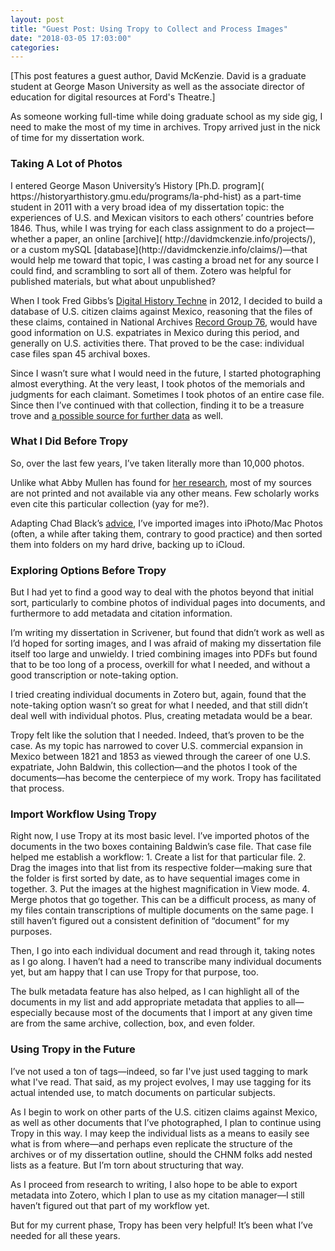 ```yaml
---
layout: post
title: "Guest Post: Using Tropy to Collect and Process Images"
date: "2018-03-05 17:03:00"
categories:
---
```


[This post features a guest author, David McKenzie. David is a graduate student at George Mason University as well as the associate director of education for digital resources at Ford's Theatre.]

As someone working full-time while doing graduate school as my side gig, I need to make the most of my time in archives. Tropy arrived just in the nick of time for my dissertation work.

<h3>Taking A Lot of Photos</h3>
I entered George Mason University’s History [Ph.D. program]( https://historyarthistory.gmu.edu/programs/la-phd-hist) as a part-time student in 2011 with a very broad idea of my dissertation topic: the experiences of U.S. and Mexican visitors to each others’ countries before 1846. Thus, while I was trying for each class assignment to do a project—whether a paper, an online [archive]( http://davidmckenzie.info/projects/), or a custom mySQL [database](http://davidmckenzie.info/claims/)—that would help me toward that topic, I was casting a broad net for any source I could find, and scrambling to sort all of them. Zotero was helpful for published materials, but what about unpublished?

When I took Fred Gibbs’s [Digital History Techne]( https://web.archive.org/web/20130114191451/http://fredgibbs.net/courses/digital-history-techne/) in 2012, I decided to build a database of U.S. citizen claims against Mexico, reasoning that the files of these claims, contained in National Archives [Record Group 76](https://www.archives.gov/research/guide-fed-records/groups/076.html#76.7), would have good information on U.S. expatriates in Mexico during this period, and generally on U.S. activities there. That proved to be the case: individual case files span 45 archival boxes. 

Since I wasn’t sure what I would need in the future, I started photographing almost everything. At the very least, I took photos of the memorials and judgments for each claimant. Sometimes I took photos of an entire case file. Since then I’ve continued with that collection, finding it to be a treasure trove and [a possible source for further data](http://www.davidmckenzie.info/musings/2018/02/11/building-two-databases-for-my-dissertation/) as well. 

<h3>What I Did Before Tropy</h3>
So, over the last few years, I’ve taken literally more than 10,000 photos. 

Unlike what Abby Mullen has found for [her research](https://tropy.org/blog/track-duplicates/), most of my sources are not printed and not available via any other means. Few scholarly works even cite this particular collection (yay for me?). 

Adapting Chad Black’s [advice](https://parezcoydigo.wordpress.com/2009/06/13/a-short-week-in-the-archive/), I’ve imported images into iPhoto/Mac Photos (often, a while after taking them, contrary to good practice) and then sorted them into folders on my hard drive, backing up to iCloud.

<h3>Exploring Options Before Tropy</h3>
But I had yet to find a good way to deal with the photos beyond that initial sort, particularly to combine photos of individual pages into documents, and furthermore to add metadata and citation information. 

I’m writing my dissertation in Scrivener, but found that didn’t work as well as I’d hoped for sorting images, and I was afraid of making my dissertation file itself too large and unwieldy. I tried combining images into PDFs but found that to be too long of a process, overkill for what I needed, and without a good transcription or note-taking option. 

I tried creating individual documents in Zotero but, again, found that the note-taking option wasn’t so great for what I needed, and that still didn’t deal well with individual photos. Plus, creating metadata would be a bear.

Tropy felt like the solution that I needed. Indeed, that’s proven to be the case. As my topic has narrowed to cover U.S. commercial expansion in Mexico between 1821 and 1853 as viewed through the career of one U.S. expatriate, John Baldwin, this collection—and the photos I took of the documents—has become the centerpiece of my work. Tropy has facilitated that process.

<h3>Import Workflow Using Tropy</h3>
Right now, I use Tropy at its most basic level. I’ve imported photos of the documents in the two boxes containing Baldwin’s case file. That case file helped me establish a workflow:
1.	Create a list for that particular file.
2.	Drag the images into that list from its respective folder—making sure that the folder is first sorted by date, as to have sequential images come in together.
3.	Put the images at the highest magnification in View mode.
4.	Merge photos that go together. This can be a difficult process, as many of my files contain transcriptions of multiple documents on the same page. I still haven’t figured out a consistent definition of “document” for my purposes.

Then, I go into each individual document and read through it, taking notes as I go along. I haven’t had a need to transcribe many individual documents yet, but am happy that I can use Tropy for that purpose, too. 

The bulk metadata feature has also helped, as I can highlight all of the documents in my list and add appropriate metadata that applies to all—especially because most of the documents that I import at any given time are from the same archive, collection, box, and even folder.

<h3>Using Tropy in the Future</h3>
I’ve not used a ton of tags—indeed, so far I've just used tagging to mark what I've read. That said, as my project evolves, I may use tagging for its actual intended use, to match documents on particular subjects.

As I begin to work on other parts of the U.S. citizen claims against Mexico, as well as other documents that I’ve photographed, I plan to continue using Tropy in this way. I may keep the individual lists as a means to easily see what is from where—and perhaps even replicate the structure of the archives or of my dissertation outline, should the CHNM folks add nested lists as a feature. But I’m torn about structuring that way. 

As I proceed from research to writing, I also hope to be able to export metadata into Zotero, which I plan to use as my citation manager—I still haven’t figured out that part of my workflow yet.

But for my current phase, Tropy has been very helpful! It’s been what I’ve needed for all these years.
